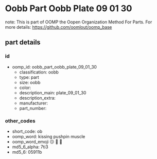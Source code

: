 # Oobb Part Oobb Plate 09 01 30  

note: This is part of OOMP the Oopen Organization Method For Parts. For more details: https://github.com/oomlout/oomp_base

##  part details





### id
* oomp_id: oobb_part_oobb_plate_09_01_30
  * classification: oobb
  * type: part
  * size: oobb
  * color: 
  * description_main: plate_09_01_30
  * description_extra: 
  * manufacturer: 
  * part_number: 

### other_codes
* short_code: ob
* oomp_word: kissing pushpin muscle
* oomp_word_emoji :kissing: :pushpin: :muscle:
* md5_6_alpha: 7ti3
* md5_6: 05911b